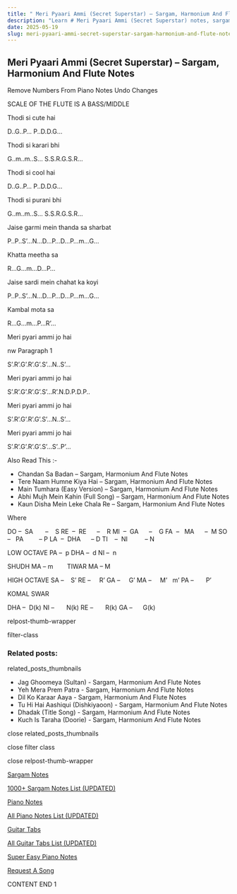 ```yaml
---
title: " Meri Pyaari Ammi (Secret Superstar) – Sargam, Harmonium And Flute Notes"
description: "Learn # Meri Pyaari Ammi (Secret Superstar) notes, sargam, harmonium notations and flute notes. Easy step-by-step tutorial for beginners."
date: 2025-05-19
slug: meri-pyaari-ammi-secret-superstar-sargam-harmonium-and-flute-notes
---
```


## Meri Pyaari Ammi (Secret Superstar) – Sargam, Harmonium And Flute Notes

Remove Numbers From Piano Notes
Undo Changes

SCALE OF THE FLUTE IS A BASS/MIDDLE

Thodi si cute hai

D..G..P… P..D.D.G…

Thodi si karari bhi

G..m..m..S… S.S.R.G.S.R…

Thodi si cool hai

D..G..P… P..D.D.G…

Thodi si purani bhi

G..m..m..S… S.S.R.G.S.R…

Jaise garmi mein thanda sa sharbat

P..P..S’…N…D…P…D…P…m…G…

Khatta meetha sa

R…G…m…D…P…

Jaise sardi mein chahat ka koyi

P..P..S’…N…D…P…D…P…m…G…

Kambal mota sa

R…G…m…P…R’…

Meri pyari ammi jo hai

nw Paragraph 1

S’.R’.G’.R’.G’.S’…N..S’…

Meri pyari ammi jo hai

S’.R’.G’.R’.G’.S’…R’.N.D.P.D.P..

Meri pyari ammi jo hai

S’.R’.G’.R’.G’.S’…N..S’…

Meri pyari ammi jo hai

S’.R’.G’.R’.G’.S’…S’..P’…

Also Read This :-

- Chandan Sa Badan – Sargam, Harmonium And Flute Notes
- Tere Naam Humne Kiya Hai – Sargam, Harmonium And Flute Notes
- Main Tumhara (Easy Version) – Sargam, Harmonium And Flute Notes
- Abhi Mujh Mein Kahin (Full Song) – Sargam, Harmonium And Flute Notes
- Kaun Disha Mein Leke Chala Re – Sargam, Harmonium And Flute Notes

Where

DO –  SA       –    S
RE  –  RE      –    R
MI  –  GA      –    G
FA  –   MA      –  M
SO  –   PA         – P
LA  –  DHA      – D
TI    –  NI          – N

LOW OCTAVE
PA –  p
DHA –  d
NI –  n

SHUDH MA – m        TIWAR MA – M

HIGH OCTAVE
SA –    S’
RE –     R’
GA –     G’
MA –     M’   m’
PA –       P’

KOMAL SWAR

DHA –  D(k)
NI –       N(k)
RE –       R(k)
GA –      G(k)

relpost-thumb-wrapper

filter-class

### Related posts:

related_posts_thumbnails

- Jag Ghoomeya (Sultan) - Sargam, Harmonium And Flute Notes
- Yeh Mera Prem Patra - Sargam, Harmonium And Flute Notes
- Dil Ko Karaar Aaya - Sargam, Harmonium And Flute Notes
- Tu Hi Hai Aashiqui (Dishkiyaoon) - Sargam, Harmonium And Flute Notes
- Dhadak (Title Song) - Sargam, Harmonium And Flute Notes
- Kuch Is Taraha (Doorie) - Sargam, Harmonium And Flute Notes

close related_posts_thumbnails

close filter class

close relpost-thumb-wrapper

[Sargam Notes](/sargam-notes.html)

[1000+ Sargam Notes List (UPDATED)](/all-songs-list-sargam-notes.html)

[Piano Notes](/piano-notes.html)

[All Piano Notes List (UPDATED)](/all-songs-list-piano-notes.html)

[Guitar Tabs](/guitar-tabs.html)

[All Guitar Tabs List (UPDATED)](/all-songs-list-guitar-tabs.html)

[Super Easy Piano Notes](https://studywall.in/)

[Request A Song](/request-a-song.html)

CONTENT END 1
